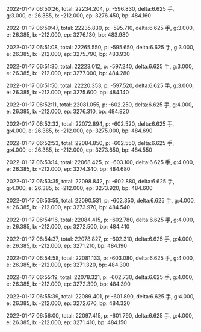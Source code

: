2022-01-17 06:50:26, total: 22234.204, p: -596.830, delta:6.625 手, g:3.000, e: 26.385, b: -212.000, ep: 3276.450, bp: 484.160

2022-01-17 06:50:47, total: 22235.830, p: -595.710, delta:6.625 手, g:3.000, e: 26.385, b: -212.000, ep: 3276.130, bp: 483.980

2022-01-17 06:51:08, total: 22265.550, p: -595.650, delta:6.625 手, g:3.000, e: 26.385, b: -212.000, ep: 3275.790, bp: 483.930

2022-01-17 06:51:30, total: 22223.012, p: -597.240, delta:6.625 手, g:3.000, e: 26.385, b: -212.000, ep: 3277.000, bp: 484.280

2022-01-17 06:51:50, total: 22220.353, p: -597.520, delta:6.625 手, g:3.000, e: 26.385, b: -212.000, ep: 3275.600, bp: 484.140

2022-01-17 06:52:11, total: 22081.055, p: -602.250, delta:6.625 手, g:4.000, e: 26.385, b: -212.000, ep: 3276.310, bp: 484.820

2022-01-17 06:52:32, total: 22072.894, p: -602.520, delta:6.625 手, g:4.000, e: 26.385, b: -212.000, ep: 3275.000, bp: 484.690

2022-01-17 06:52:53, total: 22084.850, p: -602.550, delta:6.625 手, g:4.000, e: 26.385, b: -212.000, ep: 3273.850, bp: 484.550

2022-01-17 06:53:14, total: 22068.425, p: -603.100, delta:6.625 手, g:4.000, e: 26.385, b: -212.000, ep: 3274.340, bp: 484.680

2022-01-17 06:53:35, total: 22098.842, p: -602.880, delta:6.625 手, g:4.000, e: 26.385, b: -212.000, ep: 3273.920, bp: 484.600

2022-01-17 06:53:55, total: 22090.531, p: -602.350, delta:6.625 手, g:4.000, e: 26.385, b: -212.000, ep: 3273.970, bp: 484.540

2022-01-17 06:54:16, total: 22084.415, p: -602.780, delta:6.625 手, g:4.000, e: 26.385, b: -212.000, ep: 3272.500, bp: 484.410

2022-01-17 06:54:37, total: 22078.827, p: -602.310, delta:6.625 手, g:4.000, e: 26.385, b: -212.000, ep: 3271.210, bp: 484.190

2022-01-17 06:54:58, total: 22081.133, p: -603.080, delta:6.625 手, g:4.000, e: 26.385, b: -212.000, ep: 3271.320, bp: 484.300

2022-01-17 06:55:19, total: 22078.321, p: -602.730, delta:6.625 手, g:4.000, e: 26.385, b: -212.000, ep: 3272.390, bp: 484.390

2022-01-17 06:55:39, total: 22089.401, p: -601.890, delta:6.625 手, g:4.000, e: 26.385, b: -212.000, ep: 3272.670, bp: 484.320

2022-01-17 06:56:00, total: 22097.415, p: -601.790, delta:6.625 手, g:4.000, e: 26.385, b: -212.000, ep: 3271.410, bp: 484.150